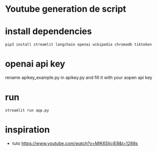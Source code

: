 
# Youtube generation de script


# install dependencies
`pip3 install streamlit langchain openai wikipedia chromadb tiktoken`

# openai api key
rename apikey_example.py in apikey.py and fill it with your aopen api key

# run 
`streamlit run app.py`


# inspiration
- tuto https://www.youtube.com/watch?v=MlK6SIjcjE8&t=1288s
